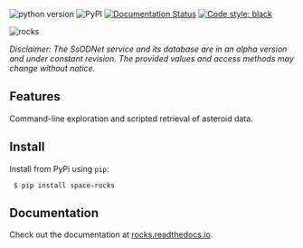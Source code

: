 ![python version](https://img.shields.io/pypi/pyversions/space-rocks)
![PyPI](https://img.shields.io/pypi/v/space-rocks) [![Documentation Status](https://readthedocs.org/projects/rocks/badge/?version=latest)](https://rocks.readthedocs.io/en/latest/?badge=latest) [![Code style: black](https://img.shields.io/badge/code%20style-black-000000.svg)](https://github.com/psf/black)

![rocks](https://raw.githubusercontent.com/maxmahlke/rocks/master/docs/gfx/logo_rocks.svg)

*Disclaimer: The SsODNet service and its database are in an alpha version and under constant revision. The provided values and access methods may change without notice.*

## Features

Command-line exploration and scripted retrieval of asteroid data.

## Install

Install from PyPi using `pip`:

     $ pip install space-rocks

## Documentation

Check out the documentation at [rocks.readthedocs.io](https://rocks.readthedocs.io/en/latest/).
